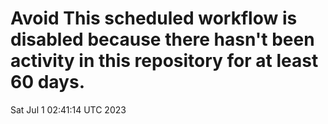 # Avoid This scheduled workflow is disabled because there hasn't been activity in this repository for at least 60 days.
Sat Jul  1 02:41:14 UTC 2023
